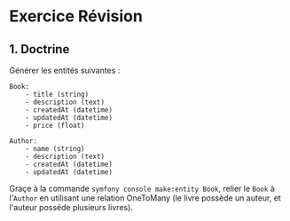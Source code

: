 # Exercice Révision

## 1. Doctrine

Générer les entités suivantes :

```
Book:
	- title (string)
	- description (text)
	- createdAt (datetime)
	- updatedAt (datetime)
	- price (float)

Author:
	- name (string)
	- description (text)
	- createdAt (datetime)
	- updatedAt (datetime)
```

Graçe à la commande `symfony console make:entity Book`, relier
le `Book` à l'`Author` en utilisant une relation OneToMany (le livre
possède un auteur, et l'auteur posséde plusieurs livres).
